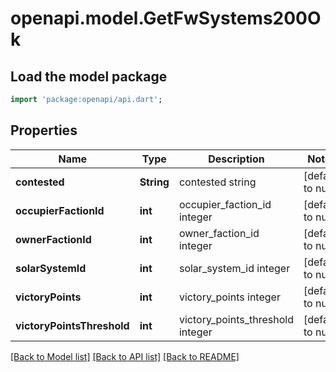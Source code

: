 # openapi.model.GetFwSystems200Ok

## Load the model package
```dart
import 'package:openapi/api.dart';
```

## Properties
Name | Type | Description | Notes
------------ | ------------- | ------------- | -------------
**contested** | **String** | contested string | [default to null]
**occupierFactionId** | **int** | occupier_faction_id integer | [default to null]
**ownerFactionId** | **int** | owner_faction_id integer | [default to null]
**solarSystemId** | **int** | solar_system_id integer | [default to null]
**victoryPoints** | **int** | victory_points integer | [default to null]
**victoryPointsThreshold** | **int** | victory_points_threshold integer | [default to null]

[[Back to Model list]](../README.md#documentation-for-models) [[Back to API list]](../README.md#documentation-for-api-endpoints) [[Back to README]](../README.md)


